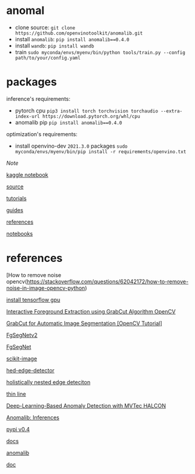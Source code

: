 # anomal
- clone source: `git clone https://github.com/openvinotoolkit/anomalib.git`
- install `anomalib`: `pip install anomalib==0.4.0`
- install `wandb`: `pip install wandb`
- train `sudo myconda/envs/myenv/bin/python tools/train.py --config path/to/your/config.yaml`
# packages
inference's requirements:
- pytorch cpu `pip3 install torch torchvision torchaudio --extra-index-url https://download.pytorch.org/whl/cpu`
- anomalib pip `pip install anomalib==0.4.0`

optimization's requirements:
- install openvino-dev `2021.3.0` packages `sudo myconda/envs/myenv/bin/pip install -r requirements/openvino.txt`

*Note*

[kaggle notebook](https://www.kaggle.com/code/ipythonx/mvtec-ad-anomaly-detection-with-anomalib-library)

[source](https://github.com/openvinotoolkit/anomalib/tree/main/anomalib)

[tutorials](https://openvinotoolkit.github.io/anomalib/tutorials/index.html)

[guides](https://openvinotoolkit.github.io/anomalib/how_to_guides/index.html)

[references](https://openvinotoolkit.github.io/anomalib/reference_guide/index.html)

[notebooks](https://github.com/openvinotoolkit/anomalib/tree/main/notebooks)
# references

[How to remove noise opencv(https://stackoverflow.com/questions/62042172/how-to-remove-noise-in-image-opencv-python)

[install tensorflow gpu](https://www.tensorflow.org/install/pip)

[Interactive Foreground Extraction using GrabCut Algorithm OpenCV](https://theailearner.com/2020/12/03/interactive-foreground-extraction-using-grabcut-algorithm-opencv/)

[GrabCut for Automatic Image Segmentation [OpenCV Tutorial]](https://www.sicara.fr/blog-technique/grabcut-for-automatic-image-segmentation-opencv-tutorial)

[FgSegNetv2](https://github.com/lim-anggun/FgSegNet_v2)

[FgSegNet](https://github.com/lim-anggun/FgSegNet)

[scikit-image](https://scikit-image.org/docs/stable/auto_examples/applications/plot_morphology.html)

[hed-edge-detector](https://github.com/ashukid/hed-edge-detector)

[holistically nested edge deteciton](https://www.geeksforgeeks.org/holistically-nested-edge-detection-with-opencv-and-deep-learning/)

[thin line](https://answers.opencv.org/question/163561/looking-for-a-thinningskeletonizing-algorithm-with-opencv-in-python/)

[Deep-Learning-Based Anomaly Detection with MVTec HALCON](https://www.youtube.com/watch?v=NI6ITCGMhjI)

[Anomalib: Inferences](https://www.youtube.com/watch?v=9KvIS4XgRtg&t=2s)

[pypi v0.4](https://pypi.org/project/anomalib/0.4.0rc2/)

[docs](https://github.com/openvinotoolkit/anomalib/tree/main/docs)

[anomalib](https://github.com/openvinotoolkit/anomalib)

[doc](https://openvinotoolkit.github.io/anomalib/)